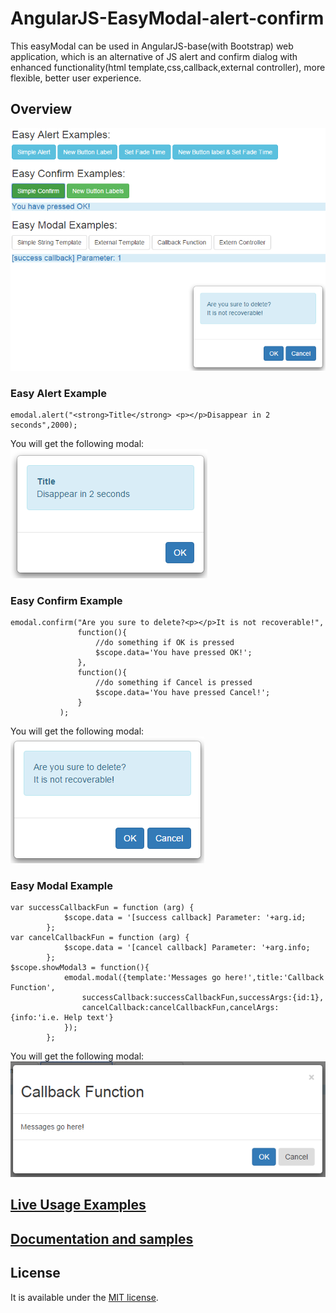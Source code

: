 # AngularJS-EasyModal-alert-confirm

This easyModal can be used in AngularJS-base(with Bootstrap) web application, which is an alternative of JS alert and 
confirm dialog with enhanced functionality(html template,css,callback,external controller), more flexible, better user experience.

## Overview
![example page](screenshots/all.png)

### Easy Alert Example
```
emodal.alert("<strong>Title</strong> <p></p>Disappear in 2 seconds",2000);
```
You will get the following modal:
![example page](screenshots/alert-with-fadingtime.png)

### Easy Confirm Example
```
emodal.confirm("Are you sure to delete?<p></p>It is not recoverable!",
               function(){
                   //do something if OK is pressed
                   $scope.data='You have pressed OK!';
               },
               function(){
                   //do something if Cancel is pressed
                   $scope.data='You have pressed Cancel!';
               }
           );
```           
You will get the following modal:
![example page](screenshots/confirm.png)

### Easy Modal Example      
```
var successCallbackFun = function (arg) {
            $scope.data = '[success callback] Parameter: '+arg.id;
        };
var cancelCallbackFun = function (arg) {
            $scope.data = '[cancel callback] Parameter: '+arg.info;
        };
$scope.showModal3 = function(){
            emodal.modal({template:'Messages go here!',title:'Callback Function',
                successCallback:successCallbackFun,successArgs:{id:1},
                cancelCallback:cancelCallbackFun,cancelArgs:{info:'i.e. Help text'}
            });
        };     
```        
You will get the following modal:
![example page](screenshots/modal-with-callback.png)
           
## [Live Usage Examples](http://jsfiddle.net/ttf177/2y7q9nnm/17/) 

## [Documentation and samples](http://springquay.blogspot.com/2015/12/blog-post.html)

## License

 It is available under the [MIT license](http://www.opensource.org/licenses/mit-license.php).


